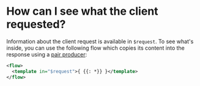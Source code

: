 # How can I see what the client requested?

Information about the client request is available in `$request`. To see what's inside, you can use the
following flow which copies its content into the response using a
[pair producer](../reference/templating/pair-producer.md):

```xml
<flow>
  <template in="$request">{ {{: *}} }</template>
</flow>
```

